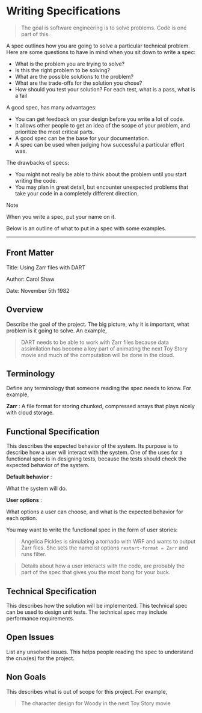 # Writing Specifications

> The goal is software engineering is to solve problems. 
> Code is one part of this.

A spec outlines how you are going to solve a particular technical
problem. Here are some questions to have in mind when you sit down to
write a spec:

-   What is the problem you are trying to solve?
-   Is this the right problem to be solving?
-   What are the possible solutions to the problem?
-   What are the trade-offs for the solution you chose?
-   How should you test your solution? For each test, what is a pass,
    what is a fail

A good spec, has many advantages:

-   You can get feedback on your design before you write a lot of code.
-   It allows other people to get an idea of the scope of your problem,
    and prioritize the most critical parts.
-   A good spec can be the base for your documentation.
-   A spec can be used when judging how successful a particular effort
    was.

The drawbacks of specs:

-   You might not really be able to think about the problem until you
    start writing the code.
-   You may plan in great detail, but encounter unexpected problems that
    take your code in a completely different direction.


Note

When you write a spec, put your name on it.

Below is an outline of what to put in a spec with some examples.


------------------------------------------------------------------------
## Front Matter

Title: Using Zarr files with DART

Author: Carol Shaw

Date: November 5th 1982

## Overview

Describe the goal of the project. The big picture, why it is important,
what problem is it going to solve. An example,

> DART needs to be able to work with Zarr files because data
> assimilation has become a key part of animating the next Toy Story
> movie and much of the computation will be done in the cloud.

## Terminology

Define any terminology that someone reading the spec needs to know. For
example,

**Zarr** : A file format for storing chunked, compressed arrays 
that plays nicely with cloud storage.

## Functional Specification

This describes the expected behavior of the system. Its purpose is to
describe how a user will interact with the system. One of the uses for a
functional spec is in designing tests, because the tests should check
the expected behavior of the system.

**Default behavior** : 

What the system will do.

**User options** : 

What options a user can choose, and what is the 
expected behavior for each option.

You may want to write the functional spec in the form of user stories:

>Angelica Pickles is simulating a tornado with WRF and wants to output
>Zarr files. She sets the namelist options `restart-format =
>Zarr` and runs filter.


>Details about how a user interacts with the code, are probably the part
>of the spec that gives you the most bang for your buck.

## Technical Specification

This describes how the solution will be implemented. This technical spec
can be used to design unit tests. The technical spec may include
performance requirements.

## Open Issues

List any unsolved issues. This helps people reading the spec to
understand the crux(es) for the project.

## Non Goals

This describes what is out of scope for this project. For example,

> The character design for Woody in the next Toy Story movie
